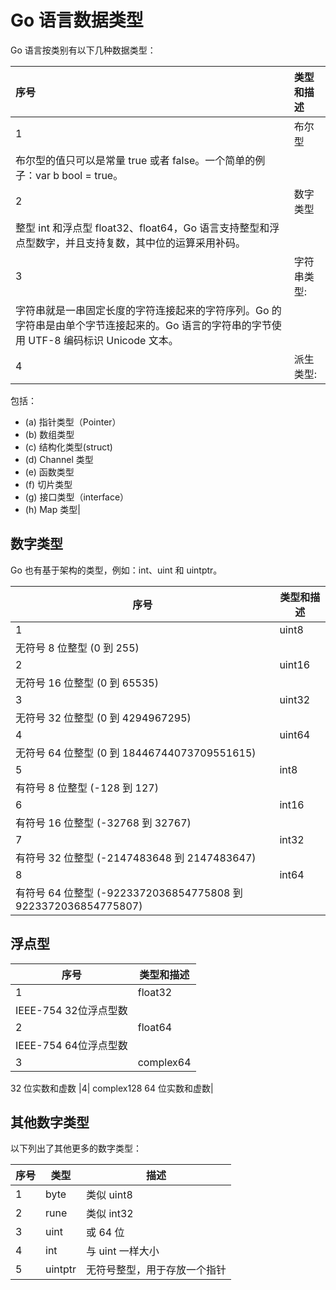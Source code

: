 # Go 语言数据类型

Go 语言按类别有以下几种数据类型：

|序号|类型和描述|
|:---|:---|
|1|布尔型
布尔型的值只可以是常量 true 或者 false。一个简单的例子：var b bool = true。|
|2|数字类型
整型 int 和浮点型 float32、float64，Go 语言支持整型和浮点型数字，并且支持复数，其中位的运算采用补码。|
|3|字符串类型:
字符串就是一串固定长度的字符连接起来的字符序列。Go 的字符串是由单个字节连接起来的。Go 语言的字符串的字节使用 UTF-8 编码标识 Unicode 文本。|
|4|派生类型:
包括：
+ (a) 指针类型（Pointer）
+ (b) 数组类型
+ (c) 结构化类型(struct)
+ (d) Channel 类型
+ (e) 函数类型
+ (f) 切片类型
+ (g) 接口类型（interface）
+ (h) Map 类型|


## 数字类型
Go 也有基于架构的类型，例如：int、uint 和 uintptr。


|序号|类型和描述|
|----|----|
|1|uint8
无符号 8 位整型 (0 到 255)|
|2|uint16
无符号 16 位整型 (0 到 65535)|
|3|uint32
无符号 32 位整型 (0 到 4294967295)|
|4|	uint64
无符号 64 位整型 (0 到 18446744073709551615)|
|5|int8
有符号 8 位整型 (-128 到 127)|
|6|	int16
有符号 16 位整型 (-32768 到 32767)|
|7|int32
有符号 32 位整型 (-2147483648 到 2147483647)|
|8|int64
有符号 64 位整型 (-9223372036854775808 到 9223372036854775807)|

## 浮点型

|序号|类型和描述|
|----|----|
|1|float32
IEEE-754 32位浮点型数|
|2|float64
IEEE-754 64位浮点型数|
|3|complex64
32 位实数和虚数
|4|	complex128
64 位实数和虚数|

## 其他数字类型
以下列出了其他更多的数字类型：

| 序号 | 类型|描述|
|---|---|---|
|1|byte |类似 uint8|
|2|rune|类似 int32|
|3|uint|或 64 位|
|4|int| 与 uint 一样大小|
|5|uintptr | 无符号整型，用于存放一个指针|